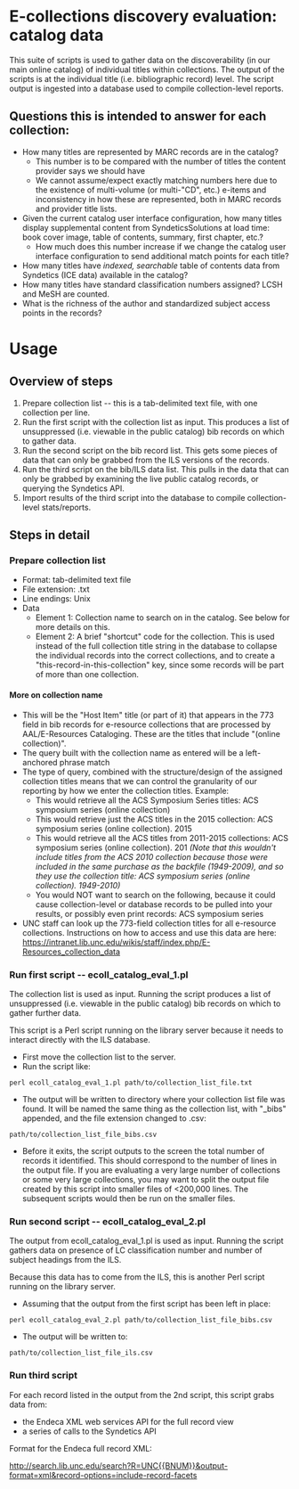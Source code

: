 # E-collections discovery evaluation: catalog data
This suite of scripts is used to gather data on the discoverability (in our main online catalog) of individual titles within collections. The output of the scripts is at the individual title (i.e. bibliographic record) level. The script output is ingested into a database used to compile collection-level reports. 

## Questions this is intended to answer for each collection: 
* How many titles are represented by MARC records are in the catalog?
  * This number is to be compared with the number of titles the content provider says we should have
  * We cannot assume/expect exactly matching numbers here due to the existence of multi-volume (or multi-"CD", etc.) e-items and inconsistency in how these are represented, both in MARC records and provider title lists.
* Given the current catalog user interface configuration, how many titles display supplemental content from SyndeticsSolutions at load time: book cover image, table of contents, summary, first chapter, etc.? 
  * How much does this number increase if we change the catalog user interface configuration to send additional match points for each title? 
* How many titles have *indexed, searchable* table of contents data from Syndetics (ICE data) available in the catalog? 
* How many titles have standard classification numbers assigned? LCSH and MeSH are counted.
* What is the richness of the author and standardized subject access points in the records?

# Usage
## Overview of steps
1. Prepare collection list -- this is a tab-delimited text file, with one collection per line.
2. Run the first script with the collection list as input. This produces a list of unsuppressed (i.e. viewable in the public catalog) bib records on which to gather data.
3. Run the second script on the bib record list. This gets some pieces of data that can only be grabbed from the ILS versions of the records. 
4. Run the third script on the bib/ILS data list. This pulls in the data that can only be grabbed by examining the live public catalog records, or querying the Syndetics API. 
5. Import results of the third script into the database to compile collection-level stats/reports.

## Steps in detail
### Prepare collection list
* Format: tab-delimited text file
* File extension: .txt
* Line endings: Unix
* Data
  * Element 1: Collection name to search on in the catalog. See below for more details on this.
  * Element 2: A brief "shortcut" code for the collection. This is used instead of the full collection title string in the database to collapse the individual records into the correct collections, and to create a "this-record-in-this-collection" key, since some records will be part of more than one collection. 

#### More on collection name
* This will be the "Host Item" title (or part of it) that appears in the 773 field in bib records for e-resource collections that are processed by AAL/E-Resources Cataloging. These are the titles that include "(online collection)".
* The query built with the collection name as entered will be a left-anchored phrase match
* The type of query, combined with the structure/design of the assigned collection titles means that we can control the granularity of our reporting by how we enter the collection titles. Example: 
  * This would retrieve all the ACS Symposium Series titles: ACS symposium series (online collection)
  * This would retrieve just the ACS titles in the 2015 collection: ACS symposium series (online collection). 2015
  * This would retrieve all the ACS titles from 2011-2015 collections: ACS symposium series (online collection). 201 *(Note that this wouldn't include titles from the ACS 2010 collection because those were included in the same purchase as the backfile (1949-2009), and so they use the collection title: ACS symposium series (online collection). 1949-2010)*
  * You would NOT want to search on the following, because it could cause collection-level or database records to be pulled into your results, or possibly even print records: ACS symposium series
* UNC staff can look up the 773-field collection titles for all e-resource collections. Instructions on how to access and use this data are here: https://intranet.lib.unc.edu/wikis/staff/index.php/E-Resources_collection_data

### Run first script -- ecoll_catalog_eval_1.pl
The collection list is used as input. Running the script produces a list of unsuppressed (i.e. viewable in the public catalog) bib records on which to gather further data.

This script is a Perl script running on the library server because it needs to interact directly with the ILS database. 

* First move the collection list to the server.
* Run the script like: 

```
perl ecoll_catalog_eval_1.pl path/to/collection_list_file.txt
```

* The output will be written to directory where your collection list file was found. It will be named the same thing as the collection list, with "_bibs" appended, and the file extension changed to .csv: 

```
path/to/collection_list_file_bibs.csv
```

* Before it exits, the script outputs to the screen the total number of records it identified. This should correspond to the number of lines in the output file. If you are evaluating a very large number of collections or some very large collections, you may want to split the output file created by this script into smaller files of <200,000 lines. The subsequent scripts would then be run on the smaller files. 

### Run second script -- ecoll_catalog_eval_2.pl
The output from ecoll_catalog_eval_1.pl is used as input. Running the script gathers data on presence of LC classification number and number of subject headings from the ILS. 

Because this data has to come from the ILS, this is another Perl script running on the library server. 

* Assuming that the output from the first script has been left in place: 

```
perl ecoll_catalog_eval_2.pl path/to/collection_list_file_bibs.csv
```

* The output will be written to: 

```
path/to/collection_list_file_ils.csv
```

### Run third script
For each record listed in the output from the 2nd script, this script grabs data from: 
* the Endeca XML web services API for the full record view
* a series of calls to the Syndetics API

Format for the Endeca full record XML: 

http://search.lib.unc.edu/search?R=UNC{{BNUM}}&output-format=xml&record-options=include-record-facets
